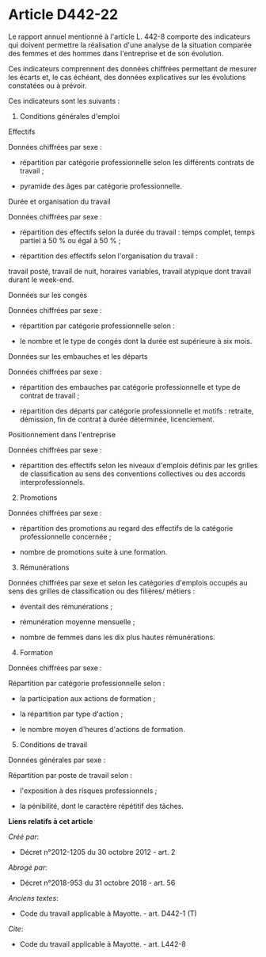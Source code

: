 # Article D442-22

Le rapport annuel mentionné à l'article L. 442-8 comporte des indicateurs qui doivent permettre la réalisation d'une analyse
de la situation comparée des femmes et des hommes dans l'entreprise et de son évolution. 

Ces indicateurs comprennent des données chiffrées permettant de mesurer les écarts et, le cas échéant, des données
explicatives sur les évolutions constatées ou à prévoir. 

Ces indicateurs sont les suivants : 

1. Conditions générales d'emploi 

Effectifs 

Données chiffrées par sexe :

- répartition par catégorie professionnelle selon les différents contrats de travail ;

- pyramide des âges par catégorie professionnelle. 

Durée et organisation du travail 

Données chiffrées par sexe :

- répartition des effectifs selon la durée du travail : temps complet, temps partiel à 50 % ou égal à 50 % ;

- répartition des effectifs selon l'organisation du travail : 

travail posté, travail de nuit, horaires variables, travail atypique dont travail durant le week-end. 

Données sur les congés 

Données chiffrées par sexe :

- répartition par catégorie professionnelle selon :

- le nombre et le type de congés dont la durée est supérieure à six mois. 

Données sur les embauches et les départs 

Données chiffrées par sexe :

- répartition des embauches par catégorie professionnelle et type de contrat de travail ;

- répartition des départs par catégorie professionnelle et motifs : retraite, démission, fin de contrat à durée déterminée,
licenciement. 

Positionnement dans l'entreprise 

Données chiffrées par sexe :

- répartition des effectifs selon les niveaux d'emplois définis par les grilles de classification au sens des conventions
collectives ou des accords interprofessionnels. 

2. Promotions 

Données chiffrées par sexe :

- répartition des promotions au regard des effectifs de la catégorie professionnelle concernée ;

- nombre de promotions suite à une formation. 

3. Rémunérations 

Données chiffrées par sexe et selon les catégories d'emplois occupés au sens des grilles de classification ou des filières/
métiers :

- éventail des rémunérations ;

- rémunération moyenne mensuelle ;

- nombre de femmes dans les dix plus hautes rémunérations. 

4. Formation 

Données chiffrées par sexe : 

Répartition par catégorie professionnelle selon :

- la participation aux actions de formation ;

- la répartition par type d'action ;

- le nombre moyen d'heures d'actions de formation. 

5. Conditions de travail 

Données générales par sexe : 

Répartition par poste de travail selon :

- l'exposition à des risques professionnels ;

- la pénibilité, dont le caractère répétitif des tâches.

**Liens relatifs à cet article**

_Créé par_:

  - Décret n°2012-1205 du 30 octobre 2012 - art. 2

_Abrogé par_:

  - Décret n°2018-953 du 31 octobre 2018 - art. 56

_Anciens textes_:

  - Code du travail applicable à Mayotte. - art. D442-1 (T)

_Cite_:

  - Code du travail applicable à Mayotte. - art. L442-8
